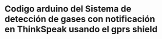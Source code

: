 # Codigo arduino del Sistema de detección de gases con notificación en ThinkSpeak usando el gprs shield
